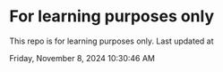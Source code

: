 # For learning purposes only
This repo is for learning purposes only.
Last updated at

Friday, November 8, 2024 10:30:46 AM

